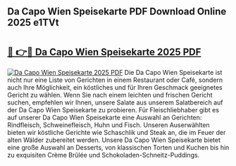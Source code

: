 ## Da Capo Wien Speisekarte PDF Download Online 2025 e1TVt

# <h2><a href="http://gc5sygu.nevu.top/?p=Da+Capo+Wien+Speisekarte">🔗 👉🔴 Da Capo Wien Speisekarte 2025 PDF</a></h2>

[![Da Capo Wien Speisekarte 2025 PDF](https://i.imgur.com/dBaPXMq.png)](http://gc5sygu.nevu.top/?p=Da+Capo+Wien+Speisekarte)
Die Da Capo Wien Speisekarte ist nicht nur eine Liste von Gerichten in einem Restaurant oder Café, sondern auch Ihre Möglichkeit, ein köstliches und für Ihren Geschmack geeignetes Gericht zu wählen. Wenn Sie nach einem leichten und frischen Gericht suchen, empfehlen wir Ihnen, unsere Salate aus unserem Salatbereich auf der Da Capo Wien Speisekarte zu probieren. Für Fleischliebhaber gibt es auf unserer Da Capo Wien Speisekarte eine Auswahl an Gerichten: Rindfleisch, Schweinefleisch, Huhn und Fisch. Unseren Auserwählten bieten wir köstliche Gerichte wie Schaschlik und Steak an, die im Feuer der alten Wälder zubereitet werden. Unsere Da Capo Wien Speisekarte bietet eine große Auswahl an Desserts, von klassischen Torten und Kuchen bis hin zu exquisiten Crème Brûlée und Schokoladen-Schneitz-Puddings.
